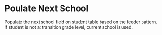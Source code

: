 # Poulate Next School
Populate the next school field on student table based on the feeder pattern.  If student is not at transition grade level, current school is used.
